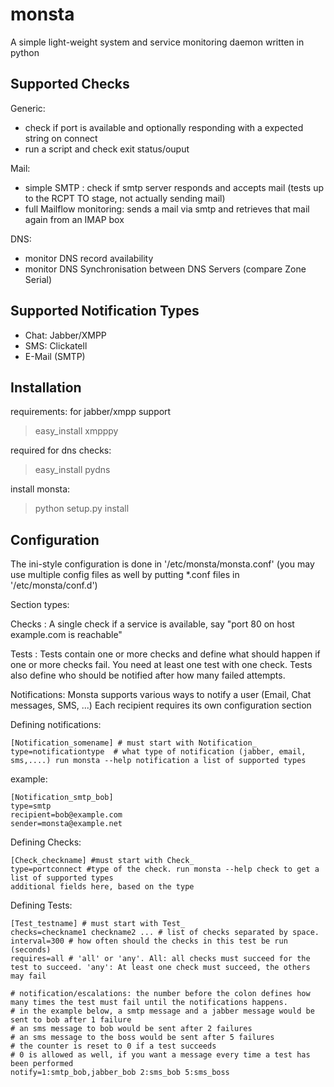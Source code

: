 monsta
======

A simple light-weight system and service monitoring daemon written in python

Supported Checks
----------------

Generic: 

 * check if port is available and optionally responding with a expected string on connect
 * run a script and check exit status/ouput

Mail:

 * simple SMTP : check if smtp server responds and accepts mail (tests up to the RCPT TO stage, not actually sending mail)
 * full Mailflow monitoring: sends a mail via smtp and retrieves that mail again from an IMAP box

DNS:

 * monitor DNS record availability
 * monitor DNS Synchronisation between DNS Servers (compare Zone Serial)


Supported Notification Types
----------------------------

 * Chat: Jabber/XMPP
 * SMS: Clickatell
 * E-Mail (SMTP)



Installation
------------

requirements:
for jabber/xmpp support
> easy_install xmpppy

required for dns checks:
> easy_install pydns


install monsta:
> python setup.py install


Configuration
-------------

The ini-style configuration is done in '/etc/monsta/monsta.conf' (you may use multiple config files as well by putting *.conf files
in '/etc/monsta/conf.d')


Section types:

Checks : A single check if a service is available, say "port 80 on host example.com is reachable"

Tests : Tests contain one or more checks and define what should happen if one or more checks fail.
		You need at least one test with one check. Tests also define who should be notified after how many failed attempts.
		
Notifications: Monsta supports various ways to notify a user (Email, Chat messages, SMS, ...)
Each recipient requires its own configuration section


Defining notifications:

	[Notification_somename] # must start with Notification_
	type=notificationtype  # what type of notification (jabber, email, sms,....) run monsta --help notification a list of supported types 

example:

	[Notification_smtp_bob]
	type=smtp
	recipient=bob@example.com
	sender=monsta@example.net

Defining Checks:

	[Check_checkname] #must start with Check_
	type=portconnect #type of the check. run monsta --help check to get a list of supported types
	additional fields here, based on the type



Defining Tests:


	[Test_testname] # must start with Test_
	checks=checkname1 checkname2 ... # list of checks separated by space.
	interval=300 # how often should the checks in this test be run (seconds)
	requires=all # 'all' or 'any'. All: all checks must succeed for the test to succeed. 'any': At least one check must succeed, the others may fail
	
	# notification/escalations: the number before the colon defines how many times the test must fail until the notifications happens.
	# in the example below, a smtp message and a jabber message would be sent to bob after 1 failure
	# an sms message to bob would be sent after 2 failures
	# an sms message to the boss would be sent after 5 failures
	# the counter is reset to 0 if a test succeeds
	# 0 is allowed as well, if you want a message every time a test has been performed
	notify=1:smtp_bob,jabber_bob 2:sms_bob 5:sms_boss 

